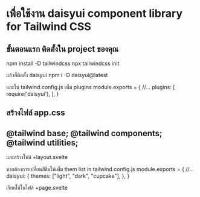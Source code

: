 # เพื่อใช้งาน daisyui component library for Tailwind CSS

<h2>ขั้นตอนแรก ติดตั้งใน project ของคุณ</h2>
npm install -D tailwindcss
npx tailwindcss init

แล้วก็ติดตั้ง daisyui 
npm i -D daisyui@latest

และใน tailwind.config.js
เพิ่ม plugins
module.exports = {
  //...
  plugins: [
    require('daisyui'),
  ],
}

สร้างไฟล์ app.css
----
@tailwind base;
@tailwind components;
@tailwind utilities;
---

และสร้างไฟล์ +layout.svelte
<script>
	import '../app.css';
</script>

<slot />

หากต้องการเปลี่ยนสีธีมให้เพิ่ม them list in tailwind.config.js
module.exports = {
  //...
  daisyui: {
    themes: ["light", "dark", "cupcake"],
  },
}

เรียกใช้ในไฟล์ +page.svelte 
<html data-theme="cupcake"></html>